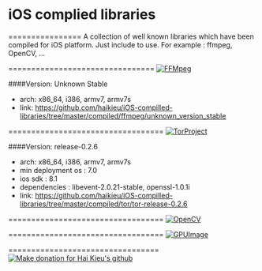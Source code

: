 # iOS complied libraries
================
A collection of well known libraries which have been compiled for iOS platform. Just include to use. For example : ffmpeg, OpenCV, ...

================================
<a href="https://github.com/FFmpeg/FFmpeg" target="_blank"><img src="http://trac.ffmpeg.org/ffmpeg-logo.png" alt="FFMpeg"/></a>

####Version: Unknown Stable
  +   arch: x86_64, i386, armv7, armv7s
  +   link: https://github.com/haikieu/iOS-compilled-libraries/tree/master/compiled/ffmpeg/unknown_version_stable
  
==================================
<a href="https://gitweb.torproject.org/tor.git/?h=release-0.2.6"><img src="https://gitweb.torproject.org/static/logo.jpg" alt="TorProject"/></a>

####Version: release-0.2.6
  + arch: x86_64, i386, armv7, armv7s
  + min deployment os : 7.0
  + ios sdk : 8.1
  + dependencies : libevent-2.0.21-stable, openssl-1.0.1i
  + link: https://github.com/haikieu/iOS-compilled-libraries/tree/master/compiled/tor/tor-release-0.2.6
  

==================================
<a href="http://opencv.org/"><img src="http://opencv.org/wp-content/themes/opencv/images/logo.png" alt="OpenCV"/></a>

==================================
<a href="https://github.com/BradLarson/GPUImage"><img
src="https://camo.githubusercontent.com/68ce8767f20b6a40f2a695c56396d30234363431/687474703a2f2f73756e7365746c616b65736f6674776172652e636f6d2f73697465732f64656661756c742f66696c65732f475055496d6167654c6f676f2e706e67" alt="GPUImage"/></a>


=================================
<a href="https://www.paypal.com/cgi-bin/webscr?cmd=_s-xclick&hosted_button_id=SLWW2XYDATUYS" target="_blank"><img src="https://www.paypalobjects.com/en_US/i/btn/btn_donateCC_LG.gif" alt="Make donation for Hai Kieu's github"/></a>
